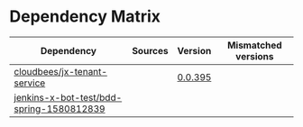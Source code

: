 # Dependency Matrix

Dependency | Sources | Version | Mismatched versions
---------- | ------- | ------- | -------------------
[cloudbees/jx-tenant-service](https://github.com/cloudbees/jx-tenant-service) |  | [0.0.395](https://github.com/cloudbees/jx-tenant-service/releases/tag/v0.0.395) | 
[jenkins-x-bot-test/bdd-spring-1580812839](https://github.com/jenkins-x-bot-test/bdd-spring-1580812839.git) |  | []() | 
